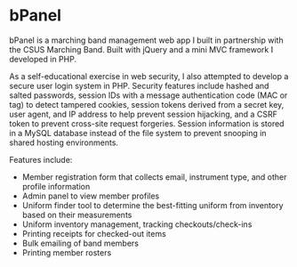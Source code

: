 # bPanel

bPanel is a marching band management web app I built in partnership with the CSUS Marching Band. Built with jQuery and a mini MVC framework I developed in PHP.

As a self-educational exercise in web security, I also attempted to develop a secure user login system in PHP. Security features include hashed and salted passwords, session IDs with a message authentication code (MAC or tag) to detect tampered cookies, session tokens derived from a secret key, user agent, and IP address to help prevent session hijacking, and a CSRF token to prevent cross-site request forgeries. Session information is stored in a MySQL database instead of the file system to prevent snooping in shared hosting environments.

Features include:

- Member registration form that collects email, instrument type, and other profile information
- Admin panel to view member profiles
- Uniform finder tool to determine the best-fitting uniform from inventory based on their measurements
- Uniform inventory management, tracking checkouts/check-ins
- Printing receipts for checked-out items
- Bulk emailing of band members
- Printing member rosters
